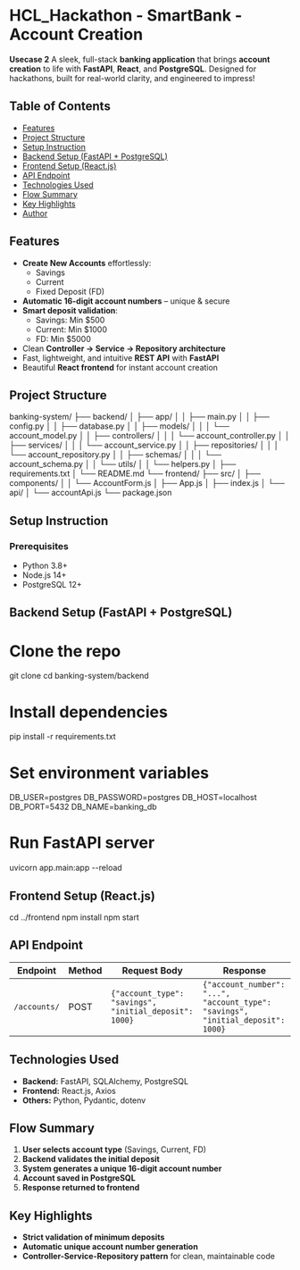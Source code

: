  # HCL_Hackathon - SmartBank - Account Creation
  **Usecase 2**
A sleek, full-stack **banking application** that brings **account creation** to life with **FastAPI**, **React**, and **PostgreSQL**. Designed for hackathons, built for real-world clarity, and engineered to impress!  

##  Table of Contents
- [Features](#-features)
- [Project Structure](#-project-structure)
- [Setup Instruction](#-setup-instruction)
- [Backend Setup (FastAPI + PostgreSQL)](#-backend-setup-fastapi--postgresql)
- [Frontend Setup (React.js)](#-frontend-setup-reactjs)
- [API Endpoint](#-api-endpoint)
- [Technologies Used](#-technologies-used)
- [Flow Summary](#-flow-summary)
- [Key Highlights](#-key-highlights)
- [Author](#-author)

## Features

- **Create New Accounts** effortlessly:  
  - Savings  
  - Current  
  - Fixed Deposit (FD)  
- **Automatic 16-digit account numbers** – unique & secure  
- **Smart deposit validation**:  
  - Savings: Min $500  
  - Current: Min $1000  
  - FD: Min $5000  
- Clean **Controller → Service → Repository architecture**  
- Fast, lightweight, and intuitive **REST API** with **FastAPI**  
- Beautiful **React frontend** for instant account creation  

## Project Structure

banking-system/
├── backend/
│ ├── app/
│ │ ├── main.py
│ │ ├── config.py
│ │ ├── database.py
│ │ ├── models/
│ │ │ └── account_model.py
│ │ ├── controllers/
│ │ │ └── account_controller.py
│ │ ├── services/
│ │ │ └── account_service.py
│ │ ├── repositories/
│ │ │ └── account_repository.py
│ │ ├── schemas/
│ │ │ └── account_schema.py
│ │ └── utils/
│ │ └── helpers.py
│ ├── requirements.txt
│ └── README.md
└── frontend/
├── src/
│ ├── components/
│ │ └── AccountForm.js
│ ├── App.js
│ ├── index.js
│ └── api/
│ └── accountApi.js
└── package.json

## Setup Instruction

### Prerequisites
- Python 3.8+
- Node.js 14+
- PostgreSQL 12+

## Backend Setup (FastAPI + PostgreSQL)

# Clone the repo
git clone <repo-url>
cd banking-system/backend

# Install dependencies
pip install -r requirements.txt

# Set environment variables
DB_USER=postgres
DB_PASSWORD=postgres
DB_HOST=localhost
DB_PORT=5432
DB_NAME=banking_db

# Run FastAPI server
uvicorn app.main:app --reload

## Frontend Setup (React.js)

cd ../frontend
npm install
npm start

##  API Endpoint

| Endpoint      | Method | Request Body                                           | Response                                           |
|---------------|--------|--------------------------------------------------------|--------------------------------------------------|
| `/accounts/`  | POST   | `{"account_type": "savings", "initial_deposit": 1000}` | `{"account_number": "...", "account_type": "savings", "initial_deposit": 1000}` |

## Technologies Used

- **Backend:** FastAPI, SQLAlchemy, PostgreSQL  
- **Frontend:** React.js, Axios  
- **Others:** Python, Pydantic, dotenv

## Flow Summary

1. **User selects account type** (Savings, Current, FD)  
2. **Backend validates the initial deposit**  
3. **System generates a unique 16-digit account number**  
4. **Account saved in PostgreSQL**  
5. **Response returned to frontend**

## Key Highlights

- **Strict validation of minimum deposits**  
- **Automatic unique account number generation**  
- **Controller-Service-Repository pattern** for clean, maintainable code
